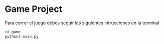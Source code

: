 # Game Project

Para correr el juego debes seguir las siguientes intrucciones en la terminal

```sh
cd game
python3 main.py
```